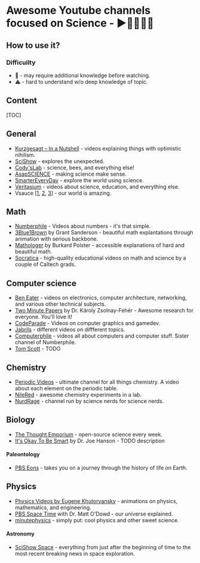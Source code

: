 # Awesome Youtube channels focused on Science - ▶️🧪🧬🔬🔭

## How to use it?

### Difficuilty

* 🔴 - may require additional knowledge before watching.
* ⚠️ - hard to understand w/o deep knowledge of topic. 

## Content

[TOC]

## General

* [Kurzgesagt – In a Nutshell](https://www.youtube.com/user/Kurzgesagt) - videos explaining things with optimistic nihilism.
* [SciShow](https://www.youtube.com/user/scishow) -  explores the unexpected.
* [Cody'sLab](https://www.youtube.com/user/theCodyReeder) - science, bees, and everything else!
* [AsapSCIENCE](https://www.youtube.com/user/AsapSCIENCE) - making science make sense.
* [SmarterEveryDay](https://www.youtube.com/user/destinws2) - explore the world using science. 
* [Veritasium](https://www.youtube.com/user/1veritasium/about) - videos about science, education, and everything else.
* Vsauce [[1](https://www.youtube.com/user/Vsauce), [2](https://www.youtube.com/user/Vsauce2), [3](https://www.youtube.com/user/Vsauce3)] - our world is amazing.

## Math

- [Numberphile](https://www.youtube.com/user/numberphile) - Videos about numbers - it's that simple.
- [3Blue1Brown](https://www.youtube.com/channel/UCYO_jab_esuFRV4b17AJtAw) by Grant Sanderson - beautiful math explantations through animation with serious backbone.
- [Mathologer](https://www.youtube.com/channel/UC1_uAIS3r8Vu6JjXWvastJg/) by Burkard Polster - accessible explanations of hard and beautiful math.
- [Socratica](https://www.youtube.com/user/SocraticaStudios) - high-quality educational videos on math and science by a couple of Caltech grads.  

## Computer science

* [Ben Eater](https://www.youtube.com/user/eaterbc) - videos on electronics, computer architecture, networking, and various other technical subjects.
* [Two Minute Papers](https://www.youtube.com/channel/UCbfYPyITQ-7l4upoX8nvctg) by Dr. Károly Zsolnay-Fehér - Awesome research for everyone. You'll love it!
* [CodeParade](https://www.youtube.com/channel/UCrv269YwJzuZL3dH5PCgxUw) - Videos on computer graphics and gamedev.
* [Jabrils](https://www.youtube.com/channel/UCQALLeQPoZdZC4JNUboVEUg) - different videos on diffferent topics.
* [Computerphile](https://www.youtube.com/channel/UC9-y-6csu5WGm29I7JiwpnA) - videos all about computers and computer stuff. Sister channel of Numberphile.
* [Tom Scott](https://www.youtube.com/channel/UCBa659QWEk1AI4Tg--mrJ2A) - TODO

## Chemistry

* [Periodic Videos](https://www.youtube.com/user/periodicvideos) - ultimate channel for all things chemistry. A video about each element on the periodic table.
* [NileRed](https://www.youtube.com/user/TheRedNile) - awesome chemistry experiments in a lab. 
* [NurdRage](https://www.youtube.com/user/NurdRage) - channel run by science nerds for science nerds.

## Biology

* [The Thought Emporium](https://www.youtube.com/user/TheChemlife/featured) - open-source science every week.
* [It's Okay To Be Smart](https://www.youtube.com/user/itsokaytobesmart/) by Dr. Joe Hanson - TODO description

#### Paleontology
* [PBS Eons](https://www.youtube.com/channel/UCzR-rom72PHN9Zg7RML9EbA) - takes you on a journey through the history of life on Earth.
## Physics

* [Physics Videos by Eugene Khutoryansky](https://www.youtube.com/user/EugeneKhutoryansky) - animations on physics, mathematics, and engineering.
* [PBS Space Time](https://www.youtube.com/channel/UC7_gcs09iThXybpVgjHZ_7g/) with Dr. Matt O'Dowd - our universe explained.
* [minutephysics](https://www.youtube.com/user/minutephysics/) - simply put: cool physics and other sweet science.

#### Astronomy

* [SciShow Space](https://www.youtube.com/user/scishowspace) - everything from just after the beginning of time to the most recent breaking news in space exploration.

